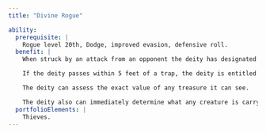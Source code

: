 ```yaml
---
title: "Divine Rogue"

ability:
  prerequisite: |
    Rogue level 20th, Dodge, improved evasion, defensive roll.
  benefit: |
    When struck by an attack from an opponent the deity has designated as its dodge target, the deity may make a Reflex save (DC 10 + damage dealt) to negate all damage from the attack.

    If the deity passes within 5 feet of a trap, the deity is entitled to a _search_ check to notice it as if the deity were actively looking for it.

    The deity can assess the exact value of any treasure it can see.

    The deity also can immediately determine what any creature is carrying and where each carried item is.
  portfolioElements: |
    Thieves.
---
```

